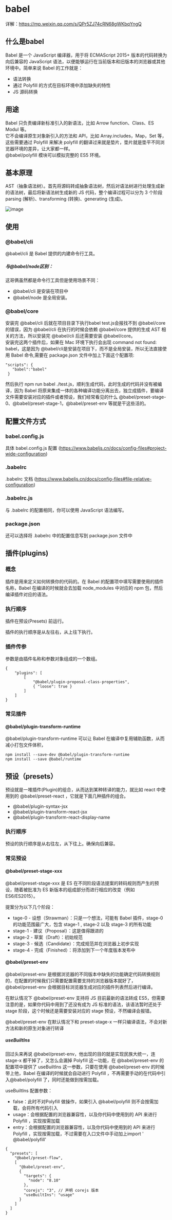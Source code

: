 # babel
详解：https://mp.weixin.qq.com/s/QPr5ZJ74cRN68gWKbqYngQ
## 什么是babel
 Babel 是一个 JavaScript 编译器，用于将 ECMAScript 2015+ 版本的代码转换为向后兼容的 JavaScript 语法，以便能够运行在当前版本和旧版本的浏览器或其他环境中。简单来说 Babel 的工作就是：
- 语法转换
- 通过 Polyfill 的方式在目标环境中添加缺失的特性
- JS 源码转换

## 用途
Babel 只负责编译新标准引入的新语法，比如 Arrow function、Class、ES Modul 等。  
它不会编译原生对象新引入的方法和 API，比如 Array.includes，Map，Set 等，这些需要通过 Polyfill 来解决
polyfill 的翻译过来就是垫片，垫片就是垫平不同浏览器环境的差异，让大家都一样。   
@babel/polyfill 模块可以模拟完整的 ES5 环境。

## 基本原理
AST（抽象语法树）。首先将源码转成抽象语法树，然后对语法树进行处理生成新的语法树，最后将新语法树生成新的 JS 代码，整个编译过程可以分为 3 个阶段 parsing (解析)、transforming (转换)、generating (生成)。

![image](https://mmbiz.qpic.cn/mmbiz_jpg/vzEib9IRhZD7bA5ec4JI6jRl7YJ3HovF255kwZveibNZVbHj64ibUdOfPkFDjDUiaOrhEzpOOjFWqJ30pDLU1UjJYw/640?wx_fmt=jpeg&tp=webp&wxfrom=5&wx_lazy=1&wx_co=1)



## 使用
### @babel/cli  
@babel/cli 是 Babel 提供的内建命令行工具。  
##### 与@babel/node区别：  
这哥俩虽然都是命令行工具但是使用场景不同：
- @babel/cli 是安装在项目中
- @babel/node 是全局安装。

### @babel/core
安装完 @babel/cli 后就在项目目录下执行babel test.js会报找不到 @babel/core 的错误，因为 @babel/cli 在执行的时候会依赖 @babel/core 提供的生成 AST 相关的方法，所以安装完 @babel/cli 后还需要安装 @babel/core。  
安装完这两个插件后，如果在 Mac 环境下执行会出现 command not found: babel，这是因为 @babel/cli是安装在项目下，而不是全局安装，所以无法直接使用 Babel 命令,需要在 package.json 文件中加上下面这个配置项:
```
"scripts": {
   "babel":"babel"
 }
```
然后执行 npm run babel ./test.js，顺利生成代码，此时生成的代码并没有被编译，因为 Babel 将原来集成一体的各种编译功能分离出去，独立成插件，要编译文件需要安装对应的插件或者预设，我们经常看见的什么 @babel/preset-stage-0、@babel/preset-stage-1，@babel/preset-env 等就是干这些活的。
## 配置文件方式
### babel.config.js
具体 babel.config.js 配置 (https://www.babeljs.cn/docs/config-files#project-wide-configuration)
### .babelrc
.babelrc 文档 (https://www.babeljs.cn/docs/config-files#file-relative-configuration)
### .babelrc.js
与 .babelrc 的配置相同，你可以使用 JavaScript 语法编写。
### package.json
还可以选择将 .babelrc 中的配置信息写到 package.json 文件中

## 插件(plugins)
### 概念
插件是用来定义如何转换你的代码的。在 Babel 的配置项中填写需要使用的插件名称，Babel 在编译的时候就会去加载 node_modules 中对应的 npm 包，然后编译插件对应的语法。
### 执行顺序
插件在预设(Presets) 前运行。

插件的执行顺序是从左往右，从上往下执行。

### 插件传参
参数是由插件名称和参数对象组成的一个数组。
```
{
    "plugins": [
        [
            "@babel/plugin-proposal-class-properties",
            { "loose": true }
        ]
    ]
}
```
### 常见插件
#### @babel/plugin-transform-runtime
@babel/plugin-transform-runtime 可以让 Babel 在编译中复用辅助函数，从而减小打包文件体积，
```
npm install --save-dev @babel/plugin-transform-runtime
npm install --save @babel/runtime
```



## 预设（presets）
预设就是一堆插件(Plugin)的组合，从而达到某种转译的能力，就比如 react 中使用到的 @babel/preset-react ，它就是下面几种插件的组合。
- @babel/plugin-syntax-jsx
- @babel/plugin-transform-react-jsx
- @babel/plugin-transform-react-display-name

### 执行顺序
预设的执行顺序是从右往左，从下往上。确保向后兼容。

### 常见预设
#### @babel/preset-stage-xxx
@babel/preset-stage-xxx 是 ES 在不同阶段语法提案的转码规则而产生的预设，随着被批准为 ES 新版本的组成部分而进行相应的改变（例如 ES6/ES2015）。

提案分为以下几个阶段：
- tage-0 - 设想（Strawman）：只是一个想法，可能有 Babel 插件，stage-0 的功能范围最广大，包含 stage-1 , stage-2 以及 stage-3 的所有功能
- stage-1 - 建议（Proposal）：这是值得跟进的
- stage-2 - 草案（Draft）：初始规范
- stage-3 - 候选（Candidate）：完成规范并在浏览器上初步实现
- stage-4 - 完成（Finished）：将添加到下一个年度版本发布中

#### @babel/preset-env
 @babel/preset-env 是根据浏览器的不同版本中缺失的功能确定代码转换规则的，在配置的时候我们只需要配置需要支持的浏览器版本就好了，@babel/preset-env 会根据目标浏览器生成对应的插件列表然后进行编译。  
 
 在默认情况下 @babel/preset-env 支持将 JS 目前最新的语法转成 ES5，但需要注意的是，如果你代码中用到了还没有成为 JS 标准的语法，该语法暂时还处于 stage 阶段，这个时候还是需要安装对应的 stage 预设，不然编译会报错。
 
 @babel/preset-env 在默认情况下和 preset-stage-x 一样只编译语法，不会对新方法和新的原生对象进行转译

##### useBuiltIns  
回过头来再说 @babel/preset-env，他出现的目的就是实现民族大统一，连 stage-x 都干掉了，又怎么会漏掉 Polyfill 这一功能，在 @babel/preset-env 的配置项中提供了 useBuiltIns 这一参数，只要在使用 @babel/preset-env 的时候带上他，Babel 在编译的时候就会自动进行 Polyfill ，不再需要手动的在代码中引入@babel/polyfill 了，同时还能做到按需加载。

useBuiltIns 配置参数：
- false：此时不对Polyfill 做操作，如果引入 @babel/polyfill 则不会按需加载，会将所有代码引入
- usage：会根据配置的浏览器兼容性，以及你代码中使用到的 API 来进行 Polyfill ，实现按需加载
- entry：会根据配置的浏览器兼容性，以及你代码中使用到的 API 来进行 Polyfill ，实现按需加载，不过需要在入口文件中手动加上import ' @babel/polyfill'

```
{
  "presets": [
    "@babel/preset-flow",
    [
      "@babel/preset-env",
      {
        "targets": {
          "node": "8.10"
        },
        "corejs": "3", // 声明 corejs 版本
        "useBuiltIns": "usage"
      }
    ]
  ]
}
```


